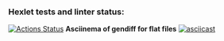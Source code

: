 ### Hexlet tests and linter status:
[![Actions Status](https://github.com/KristinaBalashova/frontend-project-lvl2/workflows/hexlet-check/badge.svg)](https://github.com/KristinaBalashova/frontend-project-lvl2/actions)
**Asciinema of gendiff for flat files**
[![asciicast](https://asciinema.org/a/WjIvSauF1sl9fOlUulgwHKn1y.svg)](https://asciinema.org/a/WjIvSauF1sl9fOlUulgwHKn1y)
